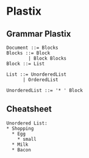 # Plastix

## Grammar Plastix

```
Document ::= Blocks
Blocks ::= Block
        | Block Blocks
Block ::= List

List ::= UnorderedList
      | OrderedList

UnorderedList ::= '* ' Block
```


## Cheatsheet
```
Unordered List:
* Shopping
  * Egg
    * small
  * Milk
  * Bacon
```
